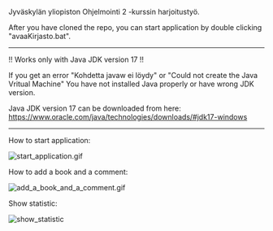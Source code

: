 Jyväskylän yliopiston Ohjelmointi 2 -kurssin harjoitustyö.

After you have cloned the repo, you can start application by double clicking "avaaKirjasto.bat".

---------------------------------------------------------------------------------------------------------------

!! Works only with Java JDK version 17 !! 

If you get an error "Kohdetta javaw ei löydy" or "Could not create the Java Vritual Machine"
You have not installed Java properly or have wrong JDK version.

Java JDK version 17 can be downloaded from here:
https://www.oracle.com/java/technologies/downloads/#jdk17-windows

---------------------------------------------------------------------------------------------------------------

How to start application:

![start_application.gif](https://media.giphy.com/media/pLtYySJkn1Gkg9y3ZJ/giphy.gif)

How to add a book and a comment:

![add_a_book_and_a_comment.gif](https://media.giphy.com/media/vBzwILkea6gJaO9Z5U/giphy.gif)

Show statistic:

![show_statistic](https://media.giphy.com/media/V2pt27A8JHE1LK9SUJ/giphy.gif)


